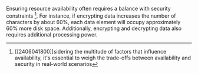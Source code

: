 Ensuring resource availability often requires a balance with security constraints [^1]. For instance, if encrypting data increases the number of characters by about 60%, each data element will occupy approximately 60% more disk space. Additionally, encrypting and decrypting data also requires additional processing power.

[^1]: [[2406041800]]sidering the multitude of factors that influence availability, it's essential to weigh the trade-offs between availability and security in real-world scenarios